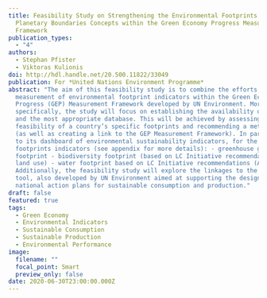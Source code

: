 ```yaml
---
title: Feasibility Study on Strengthening the Environmental Footprints and
  Planetary Boundaries Concepts within the Green Economy Progress Measurement
  Framework
publication_types:
  - "4"
authors:
  - Stephan Pfister
  - Viktoras Kulionis
doi: http://hdl.handle.net/20.500.11822/33049
publication: For *United Nations Environment Programme*
abstract: "The aim of this feasibility study is to combine the efforts on the
  measurement of environmental footprint indicators within the Green Economy
  Progress (GEP) Measurement Framework developed by UN Environment. More
  specifically, the study will focus on establishing the availability of data
  and the most appropriate database. This will be achieved by assessing the
  feasibility of a country’s specific footprints and recommending a methodology
  (as well as creating a link to the GEP Measurement Framework). In particular
  to its dashboard of environmental sustainability indicators, for the following
  footprints indicators (see appendix for more details): - greenhouse gas
  footprint - biodiversity footprint (based on LC Initiative recommendations for
  land use) - water footprint based on LC Initiative recommendations (AWARE).
  Additionally, the feasibility study will explore the linkages to the SCP-HAT
  tool, also developed by UN Environment aimed at supporting the design of
  national action plans for sustainable consumption and production."
draft: false
featured: true
tags:
  - Green Economy
  - Environmental Indicators
  - Sustainable Consumption
  - Sustainable Production
  - Environmental Performance
image:
  filename: ""
  focal_point: Smart
  preview_only: false
date: 2020-06-30T23:00:00.000Z
---
```

